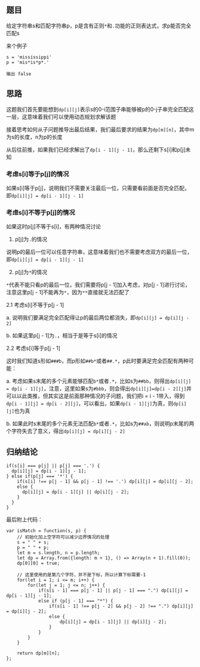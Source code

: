 ## 题目

给定字符串s和匹配字符串p，p是含有正则`*`和`.`功能的正则表达式，求p能否完全匹配s

来个例子

```
s = 'mississippi'
p = 'mis*is*p*.'

输出 false
```

## 思路

这题我们首先要能想到`dp[i][j]`表示s的0-i范围子串能够被p的0-j子串完全匹配这一层，这意味着我们可以使用动态规划求解该题

接着思考如何从子问题推导出最后结果，我们最后要求的结果为`dp[m][n]`，其中m为s的长度，n为p的长度

从后往前推，如果我们已经求解出了`dp[i - 1][j - 1]`，那么还剩下s[i]和p[j]未知

### 考虑s[i]等于p[j]的情况

如果s[i]等于p[j]，说明我们不需要关注最后一位，只需要看前面是否完全匹配，即`dp[i][j] = dp[i - 1][j - 1]`

### 考虑s[i]不等于p[j]的情况

如果这时p[j]不等于s[i]，有两种情况讨论

1. p[j]为`.`的情况

说明p的最后一位可以任意字符串，这意味着我们也不需要考虑双方的最后一位，即`dp[i][j] = dp[i - 1][j - 1]`

2. p[j]为`*`的情况

`*`代表不能只看p的最后一位，我们需要将p[j - 1]加入考虑，对p[j - 1]进行讨论，注意这里p[j - 1]不能再为`*`，因为`**`直接就无法匹配了

2.1 考虑s[i]不等于p[j - 1]

a. 说明我们要满足完全匹配得让p的最后两位都消失，即`dp[i][j] = dp[i][j - 2]`

b. 如果这里p[j - 1]为`.`，相当于是等于s[i]的情况

2.2 考虑s[i]等于p[j - 1]

这时我们知道s形如`###b`，而p形如`##b*`或者`##.*`，p此时要满足完全匹配有两种可能：

a. 考虑如果s末尾的多个元素能够匹配`b*`或者`.*`，比如s为`##bb`，则得出`dp[i][j] = dp[i - 1][j]`，注意，这里如果s为`#bbb`，则会得出`dp[i][j]=dp[i - 2][j]`并可以以此类推，但其实这是前面那种情况的子问题，我们把i = i - 1带入，得到`dp[i - 1][j] = dp[i - 2][j]`，可以看出，如果`dp[i - 1][j]`为真，则`dp[i][j]`也为真

b. 如果此时s末尾的多个元素无法匹配`b*`或者`.*`，比如s为`##ab`，则说明p末尾的两个字符失去了意义，得出`dp[i][j] = dp[i][j - 2]`

## 归纳结论

```
if(s[i] === p[j] || p[j] === '.') {
  dp[i][j] = dp[i - 1][j - 1];
} else if(p[j] === '*') {
    if(s[i] !== p[j - 1] && p[j - 1] !== '.') dp[i][j] = dp[i][j - 2];
    else {
      dp[i][j] = dp[i - 1][j] || dp[i][j - 2];
    }
  }
}
```

最后附上代码：

```
var isMatch = function(s, p) {
    // 初始化加上空字符可以减少边界情况的处理
    s = " " + s;
    p = " " + p;
    let m = s.length, n = p.length;
    let dp = Array.from({length: m + 1}, () => Array(n + 1).fill(0));
    dp[0][0] = true;

    // 这里使用的是第几个字符，并不是下标，所以计算下标需要-1
    for(let i = 1; i <= m; i++) {
        for(let j = 1; j <= n; j++) {
            if(s[i - 1] === p[j - 1] || p[j - 1] === ".") dp[i][j] = dp[i - 1][j - 1];
            else if (p[j - 1] === "*") {
                if(s[i - 1] !== p[j - 2] && p[j - 2] !== ".") dp[i][j] = dp[i][j - 2];
                else {
                    dp[i][j] = dp[i - 1][j] || dp[i][j - 2];
                }
            }
        }
    }

    return dp[m][n];
};
```
